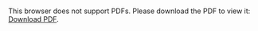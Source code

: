 <object data="christ-in-song/CIS1908pdfs/431.pdf" type="application/pdf" width="100%" height="1024px">
    <embed src="christ-in-song/CIS1908pdfs/431.pdf">
        <p>This browser does not support PDFs. Please download the PDF to view it: <a href="christ-in-song/CIS1908pdfs/431.pdf">Download PDF</a>.</p>
    </embed>
</object>
